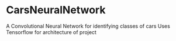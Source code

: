 # CarsNeuralNetwork
A Convolutional Neural Network for identifying classes of cars
Uses Tensorflow for architecture of project
